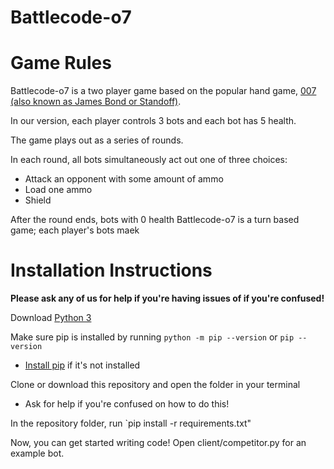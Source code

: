# Battlecode-o7

# Game Rules

Battlecode-o7 is a two player game based on the popular hand game, [007 (also known as James Bond or Standoff)](https://ludocity.org/wiki/Standoff_(hand_game)).

In our version, each player controls 3 bots and each bot has 5 health. 

The game plays out as a series of rounds. 

In each round, all bots simultaneously act out one of three choices:
* Attack an opponent with some amount of ammo
* Load one ammo
* Shield

After the round ends, bots with 0 health 
Battlecode-o7 is a turn based game; each player's bots maek 

# Installation Instructions

**Please ask any of us for help if you're having issues of if you're confused!**

Download [Python 3](https://www.python.org/downloads/)

Make sure pip is installed by running `python -m pip --version` or `pip --version`
* [Install pip](https://pip.pypa.io/en/stable/installation/) if it's not installed

Clone or download this repository and open the folder in your terminal
* Ask for help if you're confused on how to do this!

In the repository folder, run `pip install -r requirements.txt"

Now, you can get started writing code! Open client/competitor.py for an example bot.